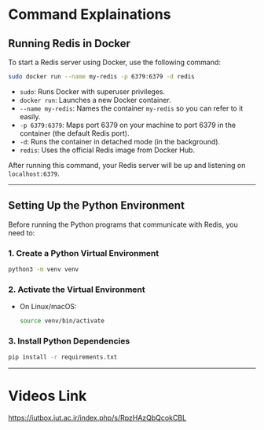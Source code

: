 # Command Explainations

## Running Redis in Docker

To start a Redis server using Docker, use the following command:

```bash
sudo docker run --name my-redis -p 6379:6379 -d redis
```

* `sudo`: Runs Docker with superuser privileges.
* `docker run`: Launches a new Docker container.
* `--name my-redis`: Names the container `my-redis` so you can refer to it easily.
* `-p 6379:6379`: Maps port 6379 on your machine to port 6379 in the container (the default Redis port).
* `-d`: Runs the container in detached mode (in the background).
* `redis`: Uses the official Redis image from Docker Hub.

After running this command, your Redis server will be up and listening on `localhost:6379`.

---

## Setting Up the Python Environment

Before running the Python programs that communicate with Redis, you need to:

### 1. Create a Python Virtual Environment

```bash
python3 -m venv venv
```

### 2. Activate the Virtual Environment

* On Linux/macOS:

  ```bash
  source venv/bin/activate
  ```

### 3. Install Python Dependencies

```bash
pip install -r requirements.txt
```

---
# Videos Link
https://iutbox.iut.ac.ir/index.php/s/RpzHAzQbQcokCBL
